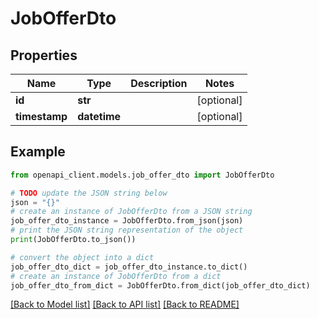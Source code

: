 # JobOfferDto


## Properties

Name | Type | Description | Notes
------------ | ------------- | ------------- | -------------
**id** | **str** |  | [optional] 
**timestamp** | **datetime** |  | [optional] 

## Example

```python
from openapi_client.models.job_offer_dto import JobOfferDto

# TODO update the JSON string below
json = "{}"
# create an instance of JobOfferDto from a JSON string
job_offer_dto_instance = JobOfferDto.from_json(json)
# print the JSON string representation of the object
print(JobOfferDto.to_json())

# convert the object into a dict
job_offer_dto_dict = job_offer_dto_instance.to_dict()
# create an instance of JobOfferDto from a dict
job_offer_dto_from_dict = JobOfferDto.from_dict(job_offer_dto_dict)
```
[[Back to Model list]](../README.md#documentation-for-models) [[Back to API list]](../README.md#documentation-for-api-endpoints) [[Back to README]](../README.md)


